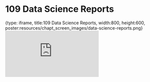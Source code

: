 # 109 Data Science Reports
 
{type: iframe, title:109 Data Science Reports, width:800, height:600, poster:resources/chapt_screen_images/data-science-reports.png}
![](https://datatrail-jhu.github.io/DataTrail/no_toc/data-science-reports.html)
 

 

